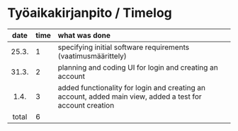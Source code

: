 # Työaikakirjanpito / Timelog

| date | time | what was done  |
| :----:|:-----| :-----|
| 25.3. | 1    | specifying initial software requirements (vaatimusmäärittely) |
| 31.3. | 2    | planning and coding UI for login and creating an account |
| 1.4. | 3    | added functionality for login and creating an account, added main view, added a test for account creation |
| total   | 6   | | 

